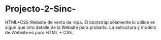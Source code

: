 # Projecto-2-Sinc-
HTML+CSS Website de venta de ropa. 
El bootstrap solamente lo utilice en algun que otro detalle de la Website para probarlo. La estructura y modelo de Website es puro HTML + CSS.
